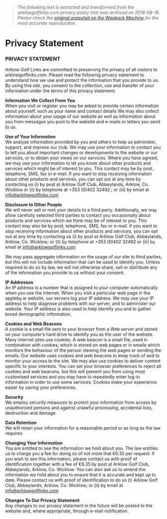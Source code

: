 > *The following text is extracted and transformed from the arklowgolflinks.com privacy policy that was archived on 2018-08-18. Please check the [original snapshot on the Wayback Machine](https://web.archive.org/web/20180818174147id_/http%3A//www.arklowgolflinks.com/component/content/article/36-general/456-privacy-statement) for the most accurate reproduction.*

# Privacy Statement

### PRIVACY STATEMENT

Arklow Golf Links are committed to preserving the privacy of all visitors to arklowgolflinks.com. Please read the following privacy statement to understand how we use and protect the information that you provide to us. By using this site, you consent to the collection, use and transfer of your information under the terms of this privacy statement.

**Information We Collect From You**   
When you visit or register you may be asked to provide certain information about yourself, such as your name and contact details We may also collect information about your usage of our website as well as information about you from messages you post to the website and e-mails or letters you send to us.

**Use of Your Information**   
We analyse information provided by you and others to help us administer, support, and improve our club. We may use your information to contact you to tell you about important changes or developments to the website or our services, or to obtain your views on our services. Where you have agreed, we may use your information to let you know about other products and services which might be of interest to you. This contact may be by post, telephone, SMS, fax or e-mail. If you want to stop receiving information about other products and services, you can opt out at any time by contacting us (i) by post at Arklow Golf Club, Abbeylands, Arklow, Co. Wicklow or (ii) by telephone at +353 (0)402 32492 ; or (iii) by email at [info@arklowgolflinks.com](mailto:info@arklowgolflinks.com)

**Disclosure to Other People**   
We will never sell or rent your details to a third party. Additionally, we may allow carefully selected third parties to contact you occasionally about products and services which we think may be of interest to you. This contact may also be by post, telephone, SMS, fax or e-mail. If you want to stop receiving information about other products and services, you can opt out at any time by contacting us (i) by post at Arklow Golf Club, Abbeylands, Arklow, Co. Wicklow; or (ii) by telephone at +353 (0)402 32492 or (iii) by email at [info@arklowgolflinks.com](mailto:info@arklowgolflinks.com)

We may pass aggregate information on the usage of our site to third parties, but this will not include information that can be used to identify you. Unless required to do so by law, we will not otherwise share, sell or distribute any of the information you provide to us without your consent.

**IP Addresses**   
An IP address is a number that is assigned to your computer automatically when you use the internet. When you visit a particular web page in the appleby.ie website, our servers log your IP address. We may use your IP address to help diagnose problems with our server, and to administer our website. Your IP address is also used to help identify you and to gather broad demographic information.

**Cookies and Web Beacons**   
A cookie is a small file sent to your browser from a Web server and stored on your computer’s hard drive to identify you as the user of the website. Many internet sites use cookies. A web beacon is a small file, used in combination with cookies, which is stored on web pages or in emails which monitors the behaviour of the person viewing the web pages or sending the emails. Our website uses cookies and web beacons to keep track of and to monitor your access to the site. We may also use cookies to deliver content specific to your interests. You can set your browser preferences to reject all cookies and web beacons, but this will prevent you from using most customised services and you may have to repeatedly enter log-in information in order to use some services. Cookies make your experience easier by saving your preferences.

**Security**   
We employ security measures to protect your information from access by unauthorised persons and against unlawful processing, accidental loss, destruction and damage.

**Data Retention**   
We will retain your information for a reasonable period or as long as the law requires.

**Changing Your Information**   
You are entitled to see the information we hold about you. The law entitles us to charge you a fee for doing so of not more that €6.35 per request. If you wish to see this information, please contact us with proof of identification together with a fee of €6.35 by post at Arklow Golf Club, Abbeylands, Arklow, Co. Wicklow. You can also ask us to amend the information we hold about you to ensure that it is accurate and kept up to date. Please contact us with proof of identification to do so (i) Arklow Golf Club, Abbeylands, Arklow, Co. Wicklow; or (ii) by email at [info@arklowgolflinks.com](mailto:info@arklowgolflinks.com)

**Changes To Our Privacy Statement**   
Any changes to our privacy statement in the future will be posted to the website and, where appropriate, through e-mail notification. 
